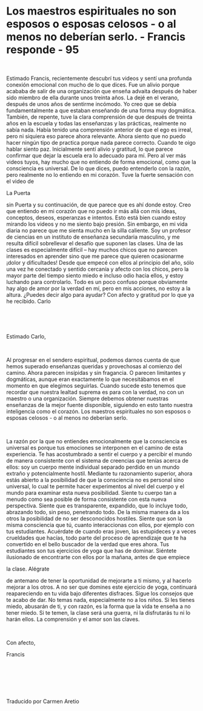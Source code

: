 # Los maestros espirituales no son esposos o esposas celosos - o al menos no deberían serlo. - Francis responde - 95



&nbsp;





Estimado Francis, recientemente descubr&iacute; tus videos y sent&iacute; una profunda conexi&oacute;n emocional con mucho de lo que dices. Fue un alivio porque acababa de salir de una organizaci&oacute;n que ense&ntilde;a advaita despu&eacute;s de haber sido miembro de ella durante unos treinta a&ntilde;os. La dej&eacute; en el verano, despu&eacute;s de unos a&ntilde;os de sentirme inc&oacute;modo. Yo creo que se deb&iacute;a fundamentalmente a que estaban ense&ntilde;ando de una forma muy dogm&aacute;tica. Tambi&eacute;n, de repente, tuve la clara comprensi&oacute;n de que despu&eacute;s de treinta a&ntilde;os en la escuela y todas las ense&ntilde;anzas y las pr&aacute;cticas, realmente no sab&iacute;a nada. Hab&iacute;a tenido una comprensi&oacute;n anterior de que el ego es irreal, pero ni siquiera eso parece ahora relevante. Ahora siento que no puedo hacer ning&uacute;n tipo de practica porque nada parece correcto. Cuando te oigo hablar siento paz. Inicialmente sent&iacute; alivio y gratitud, lo que parece confirmar que dejar la escuela era lo adecuado para m&iacute;. Pero al ver m&aacute;s videos tuyos, hay mucho que no entiendo de forma emocional, como que la consciencia es universal. De lo que dices, puedo entenderlo con la raz&oacute;n, pero realmente no lo entiendo en mi coraz&oacute;n. Tuve la fuerte sensaci&oacute;n con el video de 





La Puerta





 sin Puerta y su continuaci&oacute;n, de que parece que es ah&iacute; donde estoy. Creo que entiendo en mi coraz&oacute;n que no puedo ir m&aacute;s all&aacute; con mis ideas, conceptos, deseos, esperanzas e intentos. Esto est&aacute; bien cuando estoy mirando los videos y no me siento bajo presi&oacute;n. Sin embargo, en mi vida diaria no parece que me sienta mucho en la silla caliente. Soy un profesor de ciencias en un instituto de ense&ntilde;anza secundaria masculino, y me resulta dif&iacute;cil sobrellevar el desaf&iacute;o que suponen las clases. Una de las clases es especialmente dif&iacute;cil &ndash; hay muchos chicos que no parecen interesados en aprender sino que me parece que quieren ocasionarme &iexcl;dolor y dificultades! Desde que empec&eacute; con ellos al principio del a&ntilde;o, s&oacute;lo una vez he conectado y sentido cercan&iacute;a y afecto con los chicos, pero la mayor parte del tiempo siento miedo e incluso odio hacia ellos, y estoy luchando para controlarlo. Todo es un poco confuso porque obviamente hay algo de amor por la verdad en m&iacute;, pero en mis acciones, no estoy a la altura. &iquest;Puedes decir algo para ayudar? Con afecto y gratitud por lo que ya he recibido. Carlo






&nbsp;







&nbsp;






Estimado Carlo,






&nbsp;






Al progresar en el sendero espiritual, podemos darnos cuenta de que hemos superado ense&ntilde;anzas queridas y provechosas al comienzo del camino. Ahora parecen ins&iacute;pidas y sin fragancia. O parecen limitantes y dogm&aacute;ticas, aunque eran exactamente lo que necesit&aacute;bamos en el momento en que elegimos seguirlas. Cuando sucede esto tenemos que recordar que nuestra lealtad suprema es para con la verdad, no con un maestro o una organizaci&oacute;n. Siempre debemos obtener nuestras ense&ntilde;anzas de la mejor fuente disponible, siguiendo en esto tanto nuestra inteligencia como el coraz&oacute;n. Los maestros espirituales no son esposos o esposas celosos - o al menos no deber&iacute;an serlo.






&nbsp;






La raz&oacute;n por la que no entiendes emocionalmente que la consciencia es universal es porque tus emociones se interponen en el camino de esta experiencia. Te has acostumbrado a sentir el cuerpo y a percibir el mundo de manera consistente con el sistema de creencias que ten&iacute;as acerca de ellos: soy un cuerpo mente individual separado perdido en un mundo extra&ntilde;o y potencialmente hostil. Mediante tu razonamiento superior, ahora est&aacute;s abierto a la posibilidad de que la consciencia no es personal sino universal, lo cual te permite hacer experimentos al nivel del cuerpo y el mundo para examinar esta nueva posibilidad. Siente tu cuerpo tan a menudo como sea posible de forma consistente con esta nueva perspectiva. Siente que es transparente, expandido, que lo incluye todo, abrazando todo, sin peso, penetrando todo. De la misma manera da a los otros la posibilidad de no ser desconocidos hostiles. Siente que son la misma consciencia que t&uacute;, cuanto interaccionas con ellos, por ejemplo con tus estudiantes. Acu&eacute;rdate de cuando eras joven, las estupideces y a veces crueldades que hac&iacute;as, todo parte del proceso de aprendizaje que te ha convertido en el bello buscador de la verdad que eres ahora. Tus estudiantes son tus ejercicios de yoga que has de dominar. Si&eacute;ntete ilusionado de encontrarte con ellos por la ma&ntilde;ana, antes de que empiece 





la clase. Al&eacute;grate





 de antemano de tener la oportunidad de mejorarte a ti mismo, y al hacerlo mejorar a los otros. A no ser que domines este ejercicio de yoga, continuar&aacute; reapareciendo en tu vida bajo diferentes disfraces. Sigue los consejos que te acabo de dar. No temas nada, especialmente no a los ni&ntilde;os. Si les tienes miedo, abusar&aacute;n de ti, y con raz&oacute;n, es la forma que la vida te ense&ntilde;a a no tener miedo. Si te temen, la clase ser&aacute; una guerra, ni la disfrutar&aacute;s tu ni lo har&aacute;n ellos. La comprensi&oacute;n y el amor son las claves.






&nbsp;






Con afecto, 





Francis






&nbsp;







&nbsp;







&nbsp;






Traducido por Carmen Aretio






